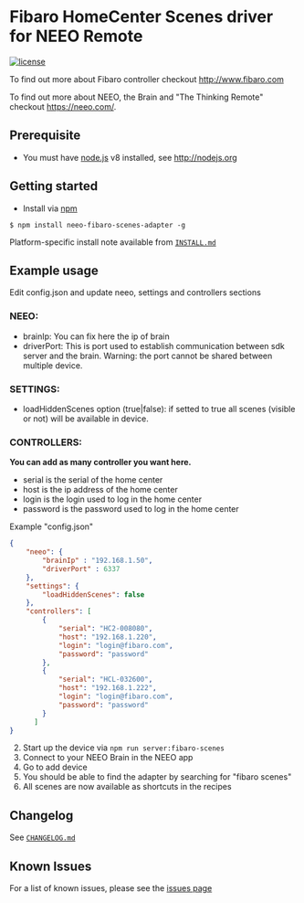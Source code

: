 # Fibaro HomeCenter Scenes driver for NEEO Remote

[![license](https://img.shields.io/badge/license-MIT-blue.svg?style=flat-square)](https://github.com/krikroff77/Neeo-Fibaro-Scenes-Adapter/blob/master/LICENSE)

To find out more about Fibaro controller checkout http://www.fibaro.com

To find out more about NEEO, the Brain and "The Thinking Remote" checkout https://neeo.com/.

## Prerequisite

* You must have [node.js](http://nodejs.org) v8 installed, see http://nodejs.org

## Getting started

* Install via [npm](https://www.npmjs.org)

```
$ npm install neeo-fibaro-scenes-adapter -g
```

Platform-specific install note available from [`INSTALL.md`](https://github.com/krikroff77/Neeo-Fibaro-Scenes-Adapter/blob/master/INSTALL.md)


Example usage
-------------

Edit config.json and update neeo, settings and controllers sections

### NEEO:

-   brainIp: You can fix here the ip of brain
-   driverPort: This is port used to establish communication between sdk server and the brain.
                Warning: the port cannot be shared between multiple device.

### SETTINGS:

-   loadHiddenScenes option (true|false): if setted to true all scenes (visible or not) will be available in device.

### CONTROLLERS:

__You can add as many controller you want here.__

-   serial is the serial of the home center
-   host is the ip address of the home center
-   login is the login used to log in the home center
-   password is the password used to log in the home center

Example "config.json"

```json
{
    "neeo": {
        "brainIp" : "192.168.1.50",
        "driverPort" : 6337
    },
    "settings": {
        "loadHiddenScenes": false
    },
    "controllers": [
        {
            "serial": "HC2-008080",
            "host": "192.168.1.220",
            "login": "login@fibaro.com",
            "password": "password"
        },
        {
            "serial": "HCL-032600",
            "host": "192.168.1.222",
            "login": "login@fibaro.com",
            "password": "password"
        }
      ]
}
```

2. Start up the device via `npm run server:fibaro-scenes`
3. Connect to your NEEO Brain in the NEEO app
4. Go to add device
5. You should be able to find the adapter by searching for "fibaro scenes"
6. All scenes are now available as shortcuts in the recipes


Changelog
---------

See [`CHANGELOG.md`](https://github.com/krikroff77/Neeo-Fibaro-Scenes-Adapter/blob/master/CHANGELOG.md)


## Known Issues
For a list of known issues, please see the [issues page](https://github.com/krikroff77/Neeo-Fibaro-Scenes-Adapter/issues "GitHub issues page")
